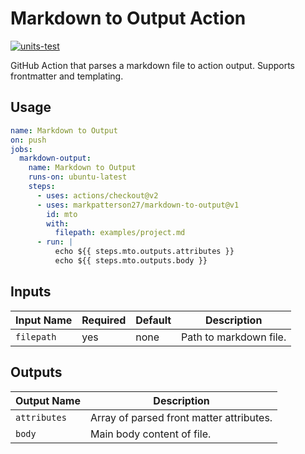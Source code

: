 # Markdown to Output Action

[![units-test](https://github.com/markpatterson27/markdown-to-output/actions/workflows/test.yml/badge.svg)](https://github.com/markpatterson27/markdown-to-output/actions/workflows/test.yml)

GitHub Action that parses a markdown file to action output. Supports frontmatter and templating.

## Usage

```yaml
name: Markdown to Output
on: push
jobs:
  markdown-output:
    name: Markdown to Output
    runs-on: ubuntu-latest
    steps:
      - uses: actions/checkout@v2 
      - uses: markpatterson27/markdown-to-output@v1
        id: mto
        with:
          filepath: examples/project.md
      - run: |
          echo ${{ steps.mto.outputs.attributes }}
          echo ${{ steps.mto.outputs.body }}
```

## Inputs

| Input Name | Required | Default | Description |
|---|---|---|---|
| `filepath` | yes | none | Path to markdown file. |

## Outputs

| Output Name | Description |
|---|---|
| `attributes` | Array of parsed front matter attributes. |
| `body` | Main body content of file. |
